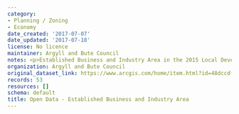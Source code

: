 ```yaml
---
category:
- Planning / Zoning
- Economy
date_created: '2017-07-07'
date_updated: '2017-07-18'
license: No licence
maintainer: Argyll and Bute Council
notes: <p>Established Business and Industry Area in the 2015 Local Development Plan</p>
organization: Argyll and Bute Council
original_dataset_link: https://www.arcgis.com/home/item.html?id=48dccdf221ba41f3b1d7f8b1d619183b
records: 53
resources: []
schema: default
title: Open Data - Established Business and Industry Area
---
```


